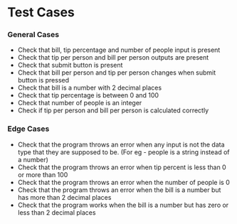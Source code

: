 # Test Cases

### General Cases

-   Check that bill, tip percentage and number of people input is present
-   Check that tip per person and bill per person outputs are present
-   Check that submit button is present
-   Check that bill per person and tip per person changes when submit button is pressed
-   Check that bill is a number with 2 decimal places
-   Check that tip percentage is between 0 and 100
-   Check that number of people is an integer
-   Check if tip per person and bill per person is calculated correctly

### Edge Cases

-   Check that the program throws an error when any input is not the data type that they are supposed to be. (For eg - people is a string instead of a number)
-   Check that the program throws an error when tip percent is less than 0 or more than 100
-   Check that the program throws an error when the number of people is 0
-   Check that the program throws an error when the bill is a number but has more than 2 decimal places
-   Check that the program works when the bill is a number but has zero or less than 2 decimal places
